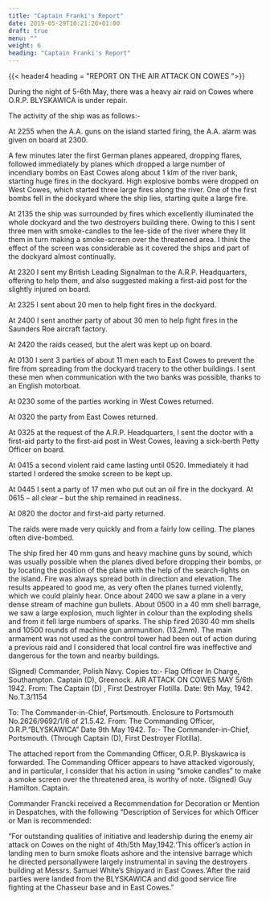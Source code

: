 ```yaml
---
title: "Captain Franki's Report"
date: 2019-05-29T10:21:26+01:00
draft: true
menu: ""
weight: 6
heading: "Captain Franki's Report"
---
```


<!-- #### REPORT  ON THE  AIR  ATTACK  ON  COWES by the  COMMANDING  OFFICER -->
{{< header4 heading = "REPORT  ON THE  AIR  ATTACK  ON  COWES ">}}

 During the night of 5-6th May, there was a heavy air raid on Cowes where O.R.P. BLYSKAWICA is under repair.
 
The activity of the ship was as follows:-
 
At 2255 when the A.A. guns on the island started firing, the A.A. alarm was
given on board at 2300.

A few minutes later the first German planes appeared, dropping flares, followed
immediately by planes which dropped a large number of incendiary bombs on East
Cowes along about 1 klm of the river bank, starting huge fires in the dockyard.
High explosive bombs were dropped on West Cowes, which started three large fires
along the river.  One of the first bombs fell in the dockyard where the ship
lies, starting quite a large fire.

At 2135 the ship was surrounded by fires which excellently illuminated the whole
dockyard and the two destroyers building there.  Owing to this I sent three men
with smoke-candles to the lee-side of the river where they lit them in turn
making a smoke-screen over the threatened area.   I think the effect of the
screen was considerable as it covered the ships and part of the dockyard almost
continually.

At 2320 I sent my British Leading Signalman to the A.R.P. Headquarters, offering
to help them, and also suggested making a first-aid post for the slightly
injured on board.

At 2325 I sent about 20 men to help fight fires in the dockyard.

At 2400 I sent another party of about 30 men to help fight fires in the Saunders
Roe aircraft factory.

At 2420 the raids ceased, but the alert was kept up on board.

At 0130 I sent 3 parties of about 11 men each to East Cowes to prevent the fire
from spreading from the dockyard tracery to the other buildings.   I sent these
men when communication with the two banks was possible, thanks to an English
motorboat.

At 0230 some of the parties working in West Cowes returned.

At 0320 the party from East Cowes returned.

At 0325 at the request of the A.R.P. Headquarters, I sent the doctor with a
first-aid party to the first-aid post in West Cowes, leaving a sick-berth Petty
Officer on board.

At 0415 a second violent raid came lasting until 0520.   Immediately it had
started I ordered the smoke screen to be kept up.

At 0445 I sent a party of 17 men who put out an oil fire in the dockyard.
At 0615 – all clear – but the ship remained in readiness.

At 0820 the doctor and first-aid party returned.

The raids were made very quickly and from a fairly low ceiling.  The planes
often dive-bombed.

The ship fired her 40 mm guns and heavy machine guns by sound, which was usually
possible when the planes dived before dropping their bombs, or by locating the
position of the plane with the help of the search-lights on the island.   Fire
was always spread both in direction and elevation.   The results appeared to
good me, as very often the planes turned violently, which we could plainly hear.
Once about 2400 we saw a plane in a very dense stream of machine gun bullets.
About 0500 in a 40 mm shell barrage, we saw a large explosion, much lighter in
colour than the exploding shells and from it fell large numbers of sparks.
The ship fired  2030  40 mm  shells and  10500 rounds of machine gun ammunition.
(13.2mm).
The main armament was not used as the control tower had been out of action
during a previous raid and I considered that local control fire was ineffective
and dangerous for the town and nearby buildings.
 
(Signed)
Commander,  Polish Navy.
Copies to:-  Flag Officer In Charge, Southampton.
                     Captain (D),  Greenock.
AIR  ATTACK  ON  COWES  MAY  5/6th  1942.
From:  The  Captain  (D) , First Destroyer Flotilla.
Date:  9th May, 1942.                  No.T.3/1154

To:  The Commander-in-Chief, Portsmouth.
Enclosure to Portsmouth No.2626/9692/1/6 of 21.5.42.
From: The Commanding Officer, O.R.P.”BLYSKAWICA”
Date 9th May 1942.
To:- The Commander-in-Chief, Portsmouth. (Through Captain (D), First Destroyer
Flotilla).
 
The attached report from the Commanding Officer, O.R.P. Blyskawica is forwarded.
The Commanding Officer appears to have attacked vigorously, and in particular, I
consider that his action in using  “smoke candles” to make a smoke screen over the threatened area, is worthy of note.
(Signed) Guy Hamilton.
Captain.

Commander Francki received a Recommendation for Decoration or Mention in
Despatches, with the following “Description of Services for which Officer or Man
is recommended:

“For outstanding qualities of initiative and leadership during
the enemy air attack on Cowes on the night of 4th/5th May,1942.‘This officer’s
action in landing men to burn smoke floats ashore and the intensive barrage
which he directed personallywere largely instrumental in saving the destroyers
building at Messrs. Samuel White’s  Shipyard in East Cowes.‘After the raid
parties were landed from the BLYSKAWICA and did good service fire fighting at
the Chasseur base and in East Cowes.”